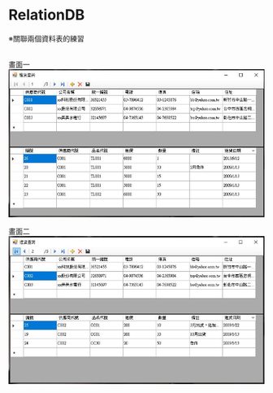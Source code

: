 # RelationDB
※關聯兩個資料表的練習   

</br>畫面一</br>
  ![image](https://github.com/louis0819/RelationDB/blob/master/show1.jpg)

畫面二
  ![image](https://github.com/louis0819/RelationDB/blob/master/show2.jpg)
